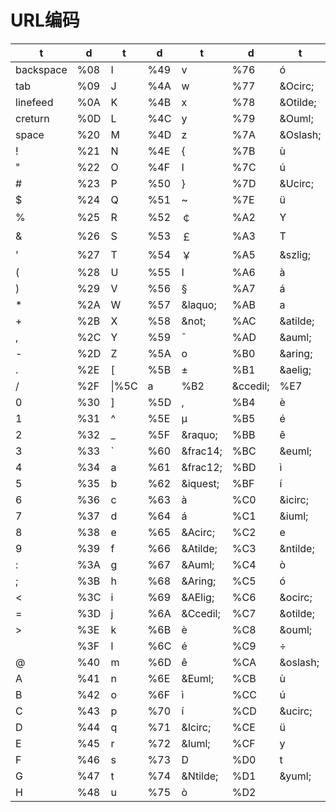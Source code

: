 # URL编码


t|d|t|d|t|d|t|d
-|-----------------|-|---|---|---|--|---
backspace|%08		|I|%49				|v|%76				|ó|%D3
tab|%09				|J|%4A				|w|%77				|&amp;Ocirc;|%D4
linefeed|%0A		|K|%4B				|x|%78				|&amp;Otilde;|%D5
creturn|%0D			|L|%4C				|y|%79				|&amp;Ouml;|%D6
space|%20			|M|%4D				|z|%7A				|&amp;Oslash;|%D8
!|%21				|N|%4E				|{|%7B				|ù|%D9
"|%22				|O|%4F				|&#73;|%7C				|ú　|%DA
#|%23				|P|%50				|}|%7D				|&amp;Ucirc;|%DB
$|%24				|Q|%51				|~|%7E				|ü|%DC
%|%25				|R|%52				|￠|%A2				|Y|%DD
&amp;|%26			|S|%53				|￡|%A3				|T|%DE
'|%27				|T|%54				|￥|%A5				|&amp;szlig;|%DF
(|%28				|U|%55				|&#73;|%A6				|à|%E0
)|%29				|V|%56				|§|%A7				|á|%E1
*|%2A				|W|%57				|&amp;laquo;|%AB	|a|%E2
+|%2B				|X|%58				|&amp;not;|%AC		|&amp;atilde;|%E3
,|%2C				|Y|%59				|ˉ|%AD				|&amp;auml;|%E4
-|%2D				|Z|%5A				|o|%B0				|&amp;aring;|%E5
.|%2E				|[|%5B				|±|%B1				|&amp;aelig;|%E6
/|%2F				|\|%5C				|a|%B2				|&amp;ccedil;|%E7
0|%30				|]|%5D				|,|%B4				|è|%E8
1|%31				|^|%5E				|μ|%B5				|é|%E9
2|%32				|_|%5F				|&amp;raquo;|%BB	|ê|%EA
3|%33				|`|%60				|&amp;frac14;|%BC	|&amp;euml;|%EB
4|%34				|a|%61				|&amp;frac12;|%BD	|ì|%EC
5|%35				|b|%62				|&amp;iquest;|%BF	|í|%ED
6|%36				|c|%63				|à|%C0				|&amp;icirc;|%EE
7|%37				|d|%64				|á|%C1				|&amp;iuml;|%EF
8|%38				|e|%65				|&amp;Acirc;|%C2	|e|%F0
9|%39				|f|%66				|&amp;Atilde;|%C3	|&amp;ntilde;|%F1
:|%3A				|g|%67				|&amp;Auml;|%C4		|ò|%F2
;|%3B				|h|%68				|&amp;Aring;|%C5	|ó|%F3
&lt;|%3C			|i|%69				|&amp;AElig;|%C6	|&amp;ocirc;|%F4
=|%3D				|j|%6A				|&amp;Ccedil;|%C7	|&amp;otilde;|%F5
&gt;|%3E			|k|%6B				|è|%C8				|&amp;ouml;|%F6
&nbsp;|%3F					|l|%6C				|é　|%C9				|÷　|%F7
@|%40				|m|%6D				|ê|%CA				|&amp;oslash;|%F8
A|%41				|n|%6E				|&amp;Euml;|%CB		|ù|%F9
B|%42				|o|%6F				|ì　|%CC				|ú　|%FA
C|%43				|p|%70				|í|%CD				|&amp;ucirc;|%FB
D|%44				|q|%71				|&amp;Icirc;|%CE	|ü|%FC
E|%45				|r|%72				|&amp;Iuml;|%CF		|y|%FD
F|%46				|s|%73				|D|%D0				|t|%FE
G|%47				|t|%74				|&amp;Ntilde;|%D1	|&amp;yuml;|%FF
H|%48				|u|%75				|ò|%D2				|​
